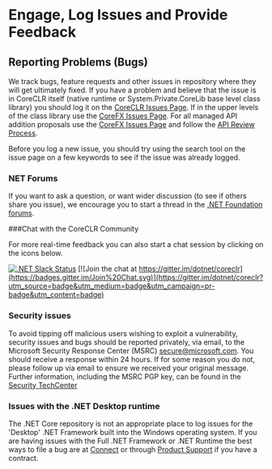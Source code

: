 
# Engage, Log Issues and Provide Feedback

## Reporting Problems (Bugs)

We track bugs, feature requests and other issues in repository where they will get ultimately fixed. If you have a problem and
believe that the issue is in CoreCLR itself (native runtime or System.Private.CoreLib base level class library) you should
log it on the [CoreCLR Issues Page](https://github.com/dotnet/coreclr/issues).   If in the upper levels of the class library 
use the [CoreFX Issues Page](https://github.com/dotnet/corefx/issues). For all managed API addition proposals use 
the [CoreFX Issues Page](https://github.com/dotnet/corefx/issues) and follow 
the [API Review Process](https://github.com/dotnet/corefx/blob/master/Documentation/project-docs/api-review-process.md).

Before you log a new issue, you should try using the search tool on the issue page on a few keywords to see if the issue was already logged.

### NET Forums 
If you want to ask a question, or want wider discussion (to see if others share you issue), we encourage you to start a thread 
in the [.NET Foundation forums](http://forums.dotnetfoundation.org/). 

###Chat with the CoreCLR Community

For more real-time feedback you can also start a chat session by clicking on the icons below.  

[![.NET Slack Status](https://aspnetcoreslack.herokuapp.com/badge.svg?2)](http://tattoocoder.com/aspnet-slack-sign-up/) [![Join the chat at https://gitter.im/dotnet/coreclr](https://badges.gitter.im/Join%20Chat.svg)](https://gitter.im/dotnet/coreclr?utm_source=badge&utm_medium=badge&utm_campaign=pr-badge&utm_content=badge)
 
### Security issues

To avoid tipping off malicious users wishing to exploit a vulnerability, 
security issues and bugs should be reported privately, via email, to the
Microsoft Security Response Center (MSRC) <secure@microsoft.com>. You should
receive a response within 24 hours. If for some reason you do not, please follow
up via email to ensure we received your original message. Further information,
including the MSRC PGP key, can be found in the
[Security TechCenter](https://technet.microsoft.com/en-us/security/ff852094.aspx) 

### Issues with the .NET Desktop runtime

The .NET Core repository is not an appropriate place to log issues for the 'Desktop' .NET Framework built into the Windows 
operating system.  If you are having issues with the Full .NET Framework or .NET Runtime the best ways to file a bug 
are at [Connect](http://connect.microsoft.com/VisualStudio) or through
[Product Support](https://support.microsoft.com/en-us/contactus?ws=support) if you have a contract.

